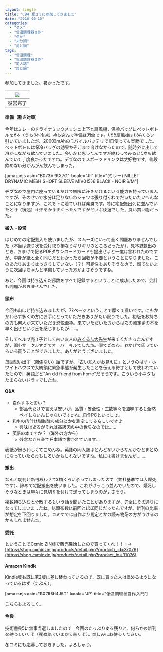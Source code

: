 ```yaml
---
layout: single
title: "C94 夏コミに参加してきました"
date: "2018-08-13"
categories: 
  - "ダメ"
  - "低温調理器自作"
  - "何か"
  - "未分類"
  - "肉と鍋"
tags: 
  - "低温調理"
  - "低温調理器自作"
  - "同人誌"
  - "肉と鍋"
---
```


参加してきました。暑かったです。

| ![](https://blog.naotaco.com/assets/images/posts/2018/08/c94_setup-401x600.jpg) |
|:--:|
|  設営完了 |

#### 準備（暑さ対策）

今年はミレーのドライナミックメッシュ上下と扇風機、保冷バッグにペットボトルを6本（うち3本冷凍）持ち込んで準備は万全です。USB扇風機は1.3Aくらい引いていましたが、20000mAhのモバイルバッテリで1日使っても楽勝でした。ペットボトルは保冷バッグの効果かそこまで溶けなかったので、随時外に出して溶かしながら飲んでいました。多いかと思ったんですが終わってみると5本も飲んでいて丁度良かったですね。デブなのでスポーツドリンクは大好物です。普段飲めない分がんがん飲んでしまった。

\[amazonjs asin="B073VRKX7G" locale="JP" title="(ミレー) MILLET DRYNAMIC MESH SHORT SLEEVE MIV01566 BLACK - NOIR S/M"\]

デブなので屋内に座っているだけで無限に汗をかけるという能力を持っているんですが、そのせいで水分は足りないわシャツは張り付くわでだいたいたいへんなことになりますが、これを下に着ていれば楽勝です。特に宅配搬出列に並んでいたとき（後述）は汗をかきまくったんですがだいぶ快適でした。良い買い物だった。

#### 搬入・設営

はじめての宅配搬入も使いましたが、スムーズにいって全く問題ありませんでした（本当は送り状を受け取り損なうギリギリのところだったが）。見本誌提出のとき、おまけで配るPDFダウンロードカードも提出せよと一度は言われたのですが、中身が紙と全く同じだとわかったら回収が不要ということになりました。このあたりあまりはっきりしていない（？）可能性もありそうなので、慌てないように次回はちゃんと準備していった方がよさそうですね。

あと、今回は持ち込んだ部数をすべて記録するということに成功したので、会計も問題がおきませんでした。

#### 頒布

今回も山ほど持ち込みましたが、72ページということで厚くて重いです。にもかかわらず多くの方にお手にとっていただきありがたい限りでした。初版をお持ちの方も何人か来ていただき恐悦至極。来ていただいた方からは次の測定系の本を早く出せという圧を感じましたが……。

そしてヘルプ売り子として古い友人の[みくるん大先生](https://twitter.com/hanicamii)が来てくださったんですが、弱小サークルすぎてオーバーキルでしたね。暇でごめん。おかげで回っていろいろ買うことができました。ありがとうございました。

毎回思い出す（関係ない）話ですが、「古い友人がお見えに」というのはザ・ホワイトハウスで大統領に緊急事態が発生したことを伝える符丁として使われていたもので、英語だと"An old friend from home"だそうです。こういう小ネタもたまらないドラマでしたね。

#### Q&A

- 自作すると安い？
    - 部品代だけで言えば安いが、品質・安全性・工数等々を加味すると全然ペイしないんじゃないですかね…自作PCといっしょ。
- 和牛の肉汁は脂肪酸の成分とかを測定してるらしいですよ
    - 興味はあるがそれは高級肉の中の世界なのでは……
- 英語の本ですか？（海外の方から）
    - 残念ながら全て日本語で書かれています…

表紙が紛らわしくてごめんね。英語の同人誌ほとんどないからなんかひとまとめになっていたらおもしろいかもしれないですね。私には書けませんが……。

#### 搬出

なんと既刊と新刊あわせて2箱くらい余ってしまったので（弊社基準では大爆死です）、諦めて宅配搬出を使いました。これがけっこう並んでいたので、爆死しそうなときは早々に見切りを付けて送ってしまうのがよさそう。

複数持ち込むと分散するという話を聞いたことがありますが、完全にその通りになってしまいましたね。総頒布数は前回とほぼ同じだったんですが、新刊の比率が想定を下回りました。コミケでは自作より測定とかの読み物系の方がうけるのかもしれませんね。

#### 委託

ということでComic ZIN様で販売開始したので買ってくれ！！！→ [https://shop.comiczin.jp/products/detail.php?product\_id=37076](https://shop.comiczin.jp/products/detail.php?product_id=37076)

#### Amazon Kindle

Kindle版も既に第2版に差し替わっているので、既に買った人は読めるようになっているはず（たぶん）。

\[amazonjs asin="B0755H4J5T" locale="JP" title="低温調理器自作入門"\]

こちらもよろしく。

#### 今後

技術書典5に無事当選しましたので、今回のたっぷりある残りと、何らかの新刊を持っていくぞ（死ぬ気でいまから書くぞ）。楽しみにお待ちください。

冬コミにも応募しておきました。よろしゅう。
